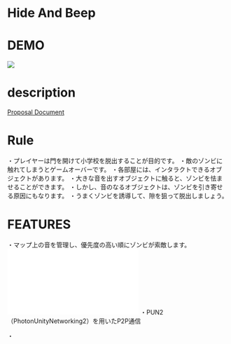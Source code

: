 # Hide And Beep　

# DEMO 
![](https://youtu.be/KxBCKCH05N8)


# description 
[Proposal Document](./HideAndBeep_Proposal.pdf)

# Rule
・プレイヤーは門を開けて小学校を脱出することが目的です。
・敵のゾンビに触れてしまうとゲームオーバーです。
・各部屋には、インタラクトできるオブジェクトがあります。
・大きな音を出すオブジェクトに触ると、ゾンビを怯ませることができます。
・しかし、音のなるオブジェクトは、ゾンビを引き寄せる原因にもなります。
・うまくゾンビを誘導して、隙を狙って脱出しましょう。

# FEATURES
・マップ上の音を管理し、優先度の高い順にゾンビが索敵します。
![代替テキスト](./soundDemo.md "サウンド管理のデモ")
・PUN2（PhotonUnityNetworking2）を用いたP2P通信

・

